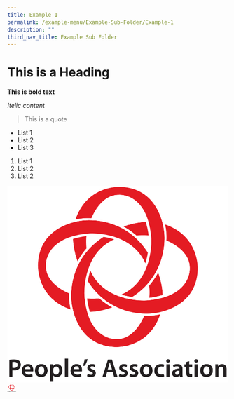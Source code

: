 ```yaml
---
title: Example 1
permalink: /example-menu/Example-Sub-Folder/Example-1
description: ""
third_nav_title: Example Sub Folder
---
```

# This is a Heading

**This is bold text**

*Itelic content*

> This is a quote 

* List 1
* List 2
* List 3

1. List 1
2. List 2
3. List 2

![](/images/CDC%20Logos/PA%20Logo%202015%20(JPG).jpg)
<img src="/images/CDC%20Logos/PA%20Logo%202015%20(JPG).jpg" width="20px" height="auto">